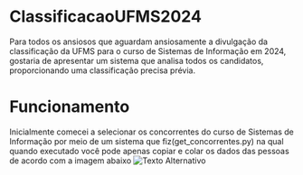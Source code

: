 # ClassificacaoUFMS2024
Para todos os ansiosos que aguardam ansiosamente a divulgação da classificação da UFMS para o curso de Sistemas de Informação em 2024, gostaria de apresentar um sistema que analisa todos os candidatos, proporcionando uma classificação precisa prévia.

# Funcionamento
Inicialmente comecei a selecionar os concorrentes do curso de Sistemas de Informação por meio de um sistema que fiz(get_concorrentes.py) na qual quando executado você pode apenas copiar e colar os dados das pessoas de acordo com a imagem abaixo
![Texto Alternativo](https://iili.io/JYrmSFS.png) 